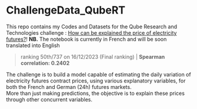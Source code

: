 # ChallengeData_QubeRT

This repo contains my Codes and Datasets for the Qube Research and Technologies challenge : [How can be explained the price of electricity futures?](https://challengedata.ens.fr/participants/challenges/97/)!
**NB.** The notebook is currently in French and will be soon translated into English
> ranking 50th/737 on 16/12/2023 (Final ranking) | **Spearman correlation: 0.2402** 

The challenge is to build a model capable of estimating the daily variation of electricity futures contract prices, using various explanatory variables, for both the French and German (24h) futures markets.  
More than just making predictions, the objective is to explain these prices through other concurrent variables.
